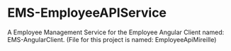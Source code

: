 # EMS-EmployeeAPIService
A Employee Management Service for the Employee Angular Client named: EMS-AngularClient. (File for this project is named: EmployeeApiMireille)
